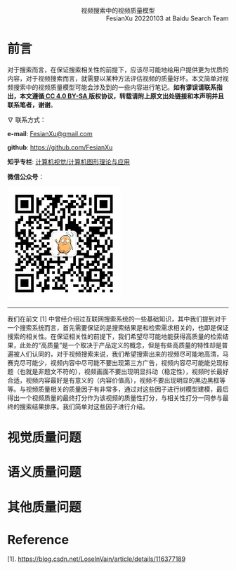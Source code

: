 <div align='center'>
    视频搜索中的视频质量模型
</div>

<div align='right'>
    FesianXu 20220103 at Baidu Search Team
</div>

# 前言

对于搜索而言，在保证搜索相关性的前提下，应该尽可能地给用户提供更为优质的内容，对于视频搜索而言，就需要以某种方法评估视频的质量好坏。本文简单对视频搜索中的视频质量模型可能会涉及到的一些内容进行笔记。**如有谬误请联系指出，本文遵循[ CC 4.0 BY-SA ](http://creativecommons.org/licenses/by-sa/4.0/)版权协议，转载请附上原文出处链接和本声明并且联系笔者，谢谢**。

$\nabla$ 联系方式：

**e-mail**: FesianXu@gmail.com

**github**: https://github.com/FesianXu

**知乎专栏**: [计算机视觉/计算机图形理论与应用](https://zhuanlan.zhihu.com/c_1265262560611299328)

**微信公众号**：

![qrcode][qrcode]

----

我们在前文 [1] 中曾经介绍过互联网搜索系统的一些基础知识，其中我们提到对于一个搜索系统而言，首先需要保证的是搜索结果是和检索需求相关的，也即是保证搜索的相关性。在保证相关性的前提下，我们希望尽可能地能获得高质量的检索结果，此处的“高质量”是一个取决于产品定义的概念，但是有些高质量的特性却是普遍被人们认同的，对于视频搜索来说，我们希望搜索出来的视频尽可能地高清，马赛克尽可能少，视频内容中尽可能不要出现第三方广告，视频内容尽可能能兑现标题（也就是非题文不符的），视频画面不要出现明显抖动（稳定性），视频时长最好合适，视频内容最好是有意义的（内容价值高），视频不要出现明显的黑边黑框等等。与视频质量相关的质量因子有非常多，通过对这些因子进行树模型建模，最后得出一个视频质量的最终打分作为该视频的质量性打分，与相关性打分一同参与最终的搜索结果排序。我们简单对这些因子进行介绍。

# 视觉质量问题





# 语义质量问题



# 其他质量问题











[qrcode]: ./imgs/qrcode.jpg



# Reference

[1]. https://blog.csdn.net/LoseInVain/article/details/116377189